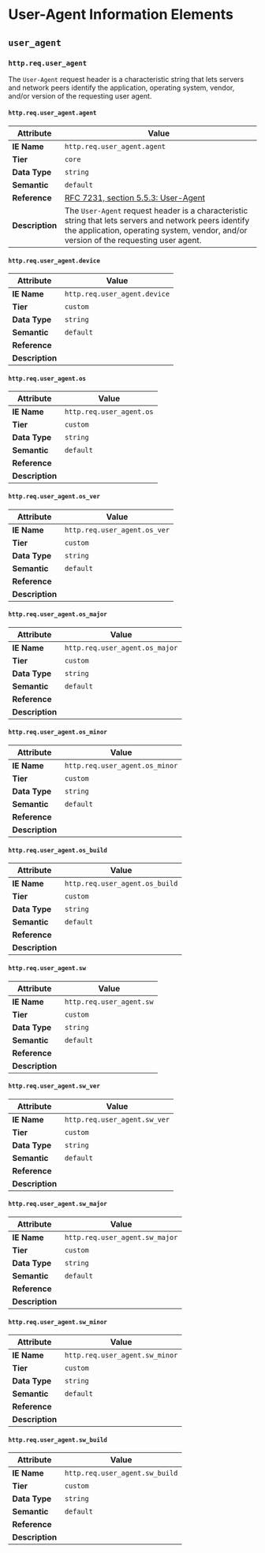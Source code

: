 # User-Agent Information Elements

## `user_agent`


### `http.req.user_agent`

The `User-Agent` request header is a characteristic string that lets servers and network peers identify the application, operating system, vendor, and/or version of the requesting user agent.

#### `http.req.user_agent.agent`

Attribute | Value
--- | ---
**IE Name** | `http.req.user_agent.agent`
**Tier** | `core`
**Data Type** | `string`
**Semantic** | `default`
**Reference** | [RFC 7231, section 5.5.3: User-Agent](https://tools.ietf.org/html/rfc7231#section-5.5.3)
**Description** | The `User-Agent` request header is a characteristic string that lets servers and network peers identify the application, operating system, vendor, and/or version of the requesting user agent.

#### `http.req.user_agent.device`

Attribute | Value
--- | ---
**IE Name** | `http.req.user_agent.device`
**Tier** | `custom`
**Data Type** | `string`
**Semantic** | `default`
**Reference** | []()
**Description** | 

#### `http.req.user_agent.os`

Attribute | Value
--- | ---
**IE Name** | `http.req.user_agent.os`
**Tier** | `custom`
**Data Type** | `string`
**Semantic** | `default`
**Reference** | []()
**Description** | 

#### `http.req.user_agent.os_ver`

Attribute | Value
--- | ---
**IE Name** | `http.req.user_agent.os_ver`
**Tier** | `custom`
**Data Type** | `string`
**Semantic** | `default`
**Reference** | []()
**Description** | 

#### `http.req.user_agent.os_major`

Attribute | Value
--- | ---
**IE Name** | `http.req.user_agent.os_major`
**Tier** | `custom`
**Data Type** | `string`
**Semantic** | `default`
**Reference** | []()
**Description** | 

#### `http.req.user_agent.os_minor`

Attribute | Value
--- | ---
**IE Name** | `http.req.user_agent.os_minor`
**Tier** | `custom`
**Data Type** | `string`
**Semantic** | `default`
**Reference** | []()
**Description** | 

#### `http.req.user_agent.os_build`

Attribute | Value
--- | ---
**IE Name** | `http.req.user_agent.os_build`
**Tier** | `custom`
**Data Type** | `string`
**Semantic** | `default`
**Reference** | []()
**Description** | 

#### `http.req.user_agent.sw`

Attribute | Value
--- | ---
**IE Name** | `http.req.user_agent.sw`
**Tier** | `custom`
**Data Type** | `string`
**Semantic** | `default`
**Reference** | []()
**Description** | 

#### `http.req.user_agent.sw_ver`

Attribute | Value
--- | ---
**IE Name** | `http.req.user_agent.sw_ver`
**Tier** | `custom`
**Data Type** | `string`
**Semantic** | `default`
**Reference** | []()
**Description** | 

#### `http.req.user_agent.sw_major`

Attribute | Value
--- | ---
**IE Name** | `http.req.user_agent.sw_major`
**Tier** | `custom`
**Data Type** | `string`
**Semantic** | `default`
**Reference** | []()
**Description** | 

#### `http.req.user_agent.sw_minor`

Attribute | Value
--- | ---
**IE Name** | `http.req.user_agent.sw_minor`
**Tier** | `custom`
**Data Type** | `string`
**Semantic** | `default`
**Reference** | []()
**Description** | 

#### `http.req.user_agent.sw_build`

Attribute | Value
--- | ---
**IE Name** | `http.req.user_agent.sw_build`
**Tier** | `custom`
**Data Type** | `string`
**Semantic** | `default`
**Reference** | []()
**Description** | 
